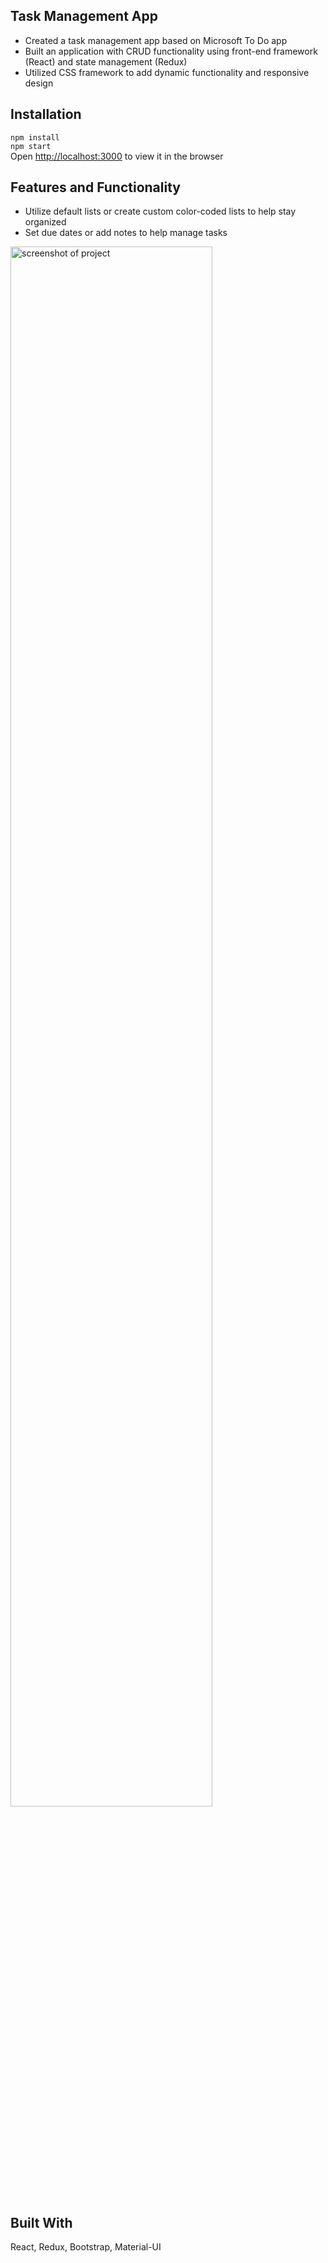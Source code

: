 ## Task Management App</a>
* Created a task management app based on Microsoft To Do app
* Built an application with CRUD functionality using front-end framework (React) and state management (Redux)
* Utilized CSS framework to add dynamic functionality and responsive design

## Installation
`npm install`
<br/>`npm start`
<br/>Open [http://localhost:3000](http://localhost:3000) to view it in the browser

## Features and Functionality
* Utilize default lists or create custom color-coded lists to help stay organized
* Set due dates or add notes to help manage tasks

<img width="80%" src="https://raw.githubusercontent.com/xlisachan/react_microsofttodo/master/public/screenshot.png?token=AGWTUDQGM54BE6NDX3FAA6S6QOYHK" alt="screenshot of project">

## Built With
React, Redux, Bootstrap, Material-UI
